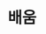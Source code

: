 ---
layout: home
title: "배움"
description: "정리와 기록"
permalink: "/배움"
pagination: 
  enabled: true
  category: "배움"
  permalink: /:num/
---